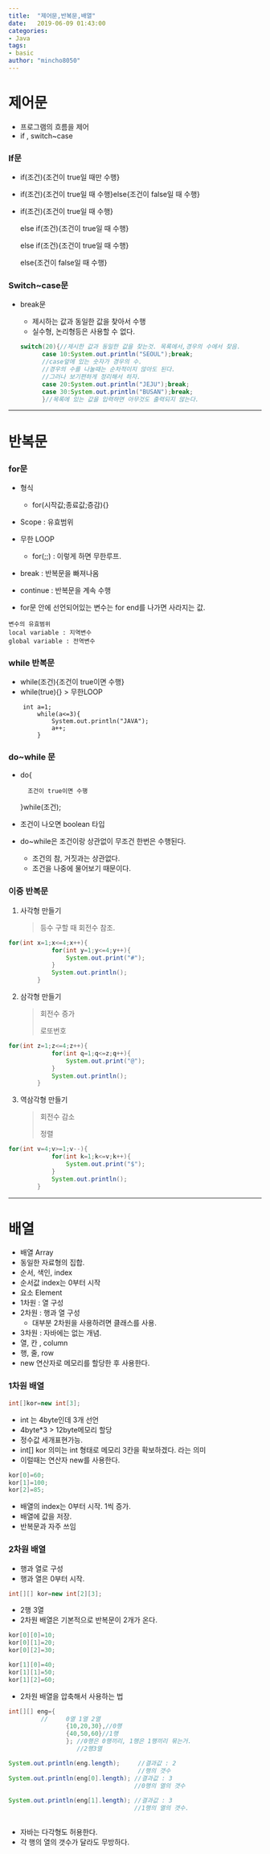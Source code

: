 ```yaml
---
title:  "제어문,반복문,배열"
date:   2019-06-09 01:43:00
categories: 
- Java
tags: 
- basic
author: "mincho8050"
---
```




# 제어문

- 프로그램의 흐름을 제어
- if , switch~case



### If문

- if(조건){조건이 true일 때만 수행}

- if(조건){조건이 true일 때 수행}else{조건이 false일 때 수행}

- if(조건){조건이 true일 때 수행}

  else if(조건){조건이 true일 때 수행}

  else if(조건){조건이 true일 때 수행}

  else{조건이 false일 때 수행}





### Switch~case문

- break문

  - 제시하는 값과 동일한 값을 찾아서 수행
  - 실수형, 논리형등은 사용할 수 없다.

  ```java
  switch(20){//제시한 값과 동일한 값을 찾는것. 목록에서,경우의 수에서 찾음.
  		case 10:System.out.println("SEOUL");break;
  		//case앞에 있는 숫자가 경우의 수.
  		//경우의 수를 나눌때는 순차적이지 않아도 된다.
  		//그러나 보기편하게 정리해서 하자.
  		case 20:System.out.println("JEJU");break;
  		case 30:System.out.println("BUSAN");break;
  		}//목록에 있는 값을 입력하면 아무것도 출력되지 않는다.
  ```





------



# 반복문



### for문

- 형식
  - for(시작값;종료값;증감){}

- Scope : 유효범위
- 무한 LOOP 
  - for(;;) : 이렇게 하면 무한루프.
- break : 반복문을 빠져나옴
- continue : 반복문을 계속 수행
- for문 안에 선언되어있는 변수는 for end를 나가면 사라지는 값.



```
변수의 유효범위
local variable : 지역변수
global variable : 전역변수
```



### while 반복문

- while(조건){조건이 true이면 수행}
- while(true){}  >  무한LOOP

```jav
	int a=1;
		while(a<=3){
			System.out.println("JAVA");
			a++; 
		}

```



### do~while 문

- do{

    	조건이 true이면 수행

  }while(조건);

- 조건이 나오면 boolean 타입
- do~while은 조건이랑 상관없이 무조건 한번은 수행된다.
  - 조건의 참, 거짓과는 상관없다. 
  - 조건을 나중에 물어보기 때문이다.





### 이중 반복문

1. 사각형 만들기

   	>  등수 구할 때 회전수 참조.

```java
for(int x=1;x<=4;x++){
			for(int y=1;y<=4;y++){
				System.out.print("#");
			}
			System.out.println();
		}
```



2. 삼각형 만들기

   	> 회전수 증가
   	>
   	> 로또번호

```java
for(int z=1;z<=4;z++){
			for(int q=1;q<=z;q++){
				System.out.print("@");
			}
			System.out.println();
		}
```



3. 역삼각형 만들기

   >회전수 감소
   >
   >정렬

```java
for(int v=4;v>=1;v--){
			for(int k=1;k<=v;k++){
				System.out.print("$");
			}
			System.out.println();
		}
```





------





# 배열

- 배열 Array
- 동일한 자료형의 집합.
- 순서, 색인, index
- 순서값 index는 0부터 시작
- 요소 Element
- 1차원 : 열 구성
- 2차원 : 행과 열 구성
  - 대부분 2차원을 사용하려면 클래스를 사용.
- 3차원 : 자바에는 없는 개념.
- 열, 칸 , column
- 행, 줄, row
- new 연산자로 메모리를 할당한 후 사용한다.



### 1차원 배열



```java
int[]kor=new int[3];
```

- int 는 4byte인데 3개 선언
- 4byte*3 > 12byte메모리 할당
- 정수값 세개표현가능.
- int[] kor 의미는 int 형태로 메모리 3칸을 확보하겠다. 라는 의미
- 이럴때는 연산자 new를 사용한다.

```java
kor[0]=60;
kor[1]=100;
kor[2]=85;
```

- 배열의 index는 0부터 시작. 1씩 증가.
- 배열에 값을 저장.
- 반복문과 자주 쓰임





### 2차원 배열

- 행과 열로 구성
- 행과 열은 0부터 시작.

```java
int[][] kor=new int[2][3];
```

- 2행 3열
- 2차원 배열은 기본적으로 반복문이 2개가 온다.

```java
kor[0][0]=10;
kor[0][1]=20;
kor[0][2]=30;

kor[1][0]=40;
kor[1][1]=50;
kor[1][2]=60;	
```



- 2차원 배열을 압축해서 사용하는 법

```java
int[][] eng={
		 //     0열 1열 2열 		
				{10,20,30},//0행
				{40,50,60}//1행
				}; //0행은 0행끼리, 1행은 1행끼리 묶는거.
		           //2행3열

System.out.println(eng.length); 	//결과값 : 2
                                    //행의 갯수
System.out.println(eng[0].length); //결과값 : 3
                                   //0행의 열의 갯수
		
System.out.println(eng[1].length); //결과값 : 3
                                   //1행의 열의 갯수.
		
```

- 자바는 다각형도 허용한다.
- 각 행의 열의 갯수가 달라도 무방하다.
